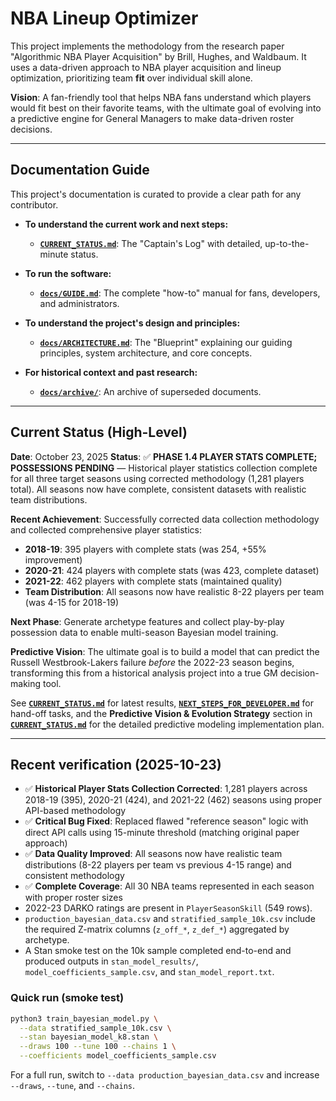 # NBA Lineup Optimizer

This project implements the methodology from the research paper "Algorithmic NBA Player Acquisition" by Brill, Hughes, and Waldbaum. It uses a data-driven approach to NBA player acquisition and lineup optimization, prioritizing team **fit** over individual skill alone.

**Vision**: A fan-friendly tool that helps NBA fans understand which players would fit best on their favorite teams, with the ultimate goal of evolving into a predictive engine for General Managers to make data-driven roster decisions.

---

## Documentation Guide

This project's documentation is curated to provide a clear path for any contributor.

*   **To understand the current work and next steps:**
    *   **[`CURRENT_STATUS.md`](./CURRENT_STATUS.md)**: The "Captain's Log" with detailed, up-to-the-minute status.

*   **To run the software:**
    *   **[`docs/GUIDE.md`](./docs/GUIDE.md)**: The complete "how-to" manual for fans, developers, and administrators.

*   **To understand the project's design and principles:**
    *   **[`docs/ARCHITECTURE.md`](./docs/ARCHITECTURE.md)**: The "Blueprint" explaining our guiding principles, system architecture, and core concepts.

*   **For historical context and past research:**
    *   **[`docs/archive/`](./docs/archive/)**: An archive of superseded documents.

---

## Current Status (High-Level)

**Date**: October 23, 2025
**Status**: ✅ **PHASE 1.4 PLAYER STATS COMPLETE; POSSESSIONS PENDING** — Historical player statistics collection complete for all three target seasons using corrected methodology (1,281 players total). All seasons now have complete, consistent datasets with realistic team distributions.

**Recent Achievement**: Successfully corrected data collection methodology and collected comprehensive player statistics:
- **2018-19**: 395 players with complete stats (was 254, +55% improvement)
- **2020-21**: 424 players with complete stats (was 423, complete dataset)
- **2021-22**: 462 players with complete stats (maintained quality)
- **Team Distribution**: All seasons now have realistic 8-22 players per team (was 4-15 for 2018-19)

**Next Phase**: Generate archetype features and collect play-by-play possession data to enable multi-season Bayesian model training.

**Predictive Vision**: The ultimate goal is to build a model that can predict the Russell Westbrook-Lakers failure *before* the 2022-23 season begins, transforming this from a historical analysis project into a true GM decision-making tool.

See **[`CURRENT_STATUS.md`](./CURRENT_STATUS.md)** for latest results, **[`NEXT_STEPS_FOR_DEVELOPER.md`](./NEXT_STEPS_FOR_DEVELOPER.md)** for hand-off tasks, and the **Predictive Vision & Evolution Strategy** section in **[`CURRENT_STATUS.md`](./CURRENT_STATUS.md)** for the detailed predictive modeling implementation plan.

---

## Recent verification (2025-10-23)

- ✅ **Historical Player Stats Collection Corrected**: 1,281 players across 2018-19 (395), 2020-21 (424), and 2021-22 (462) seasons using proper API-based methodology
- ✅ **Critical Bug Fixed**: Replaced flawed "reference season" logic with direct API calls using 15-minute threshold (matching original paper approach)
- ✅ **Data Quality Improved**: All seasons now have realistic team distributions (8-22 players per team vs previous 4-15 range) and consistent methodology
- ✅ **Complete Coverage**: All 30 NBA teams represented in each season with proper roster sizes
- 2022-23 DARKO ratings are present in `PlayerSeasonSkill` (549 rows).
- `production_bayesian_data.csv` and `stratified_sample_10k.csv` include the required Z-matrix columns (`z_off_*`, `z_def_*`) aggregated by archetype.
- A Stan smoke test on the 10k sample completed end-to-end and produced outputs in `stan_model_results/`, `model_coefficients_sample.csv`, and `stan_model_report.txt`.

### Quick run (smoke test)

```bash
python3 train_bayesian_model.py \
  --data stratified_sample_10k.csv \
  --stan bayesian_model_k8.stan \
  --draws 100 --tune 100 --chains 1 \
  --coefficients model_coefficients_sample.csv
```

For a full run, switch to `--data production_bayesian_data.csv` and increase `--draws`, `--tune`, and `--chains`.